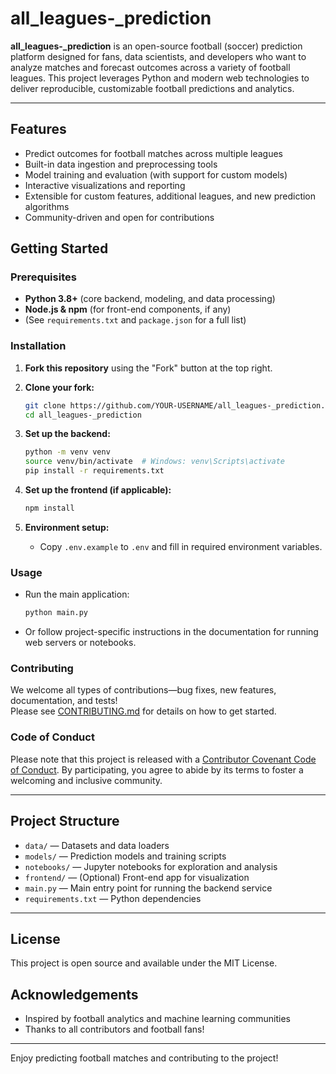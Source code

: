# all_leagues-_prediction

**all_leagues-_prediction** is an open-source football (soccer) prediction platform designed for fans, data scientists, and developers who want to analyze matches and forecast outcomes across a variety of football leagues. This project leverages Python and modern web technologies to deliver reproducible, customizable football predictions and analytics.

---

## Features

- Predict outcomes for football matches across multiple leagues
- Built-in data ingestion and preprocessing tools
- Model training and evaluation (with support for custom models)
- Interactive visualizations and reporting
- Extensible for custom features, additional leagues, and new prediction algorithms
- Community-driven and open for contributions

## Getting Started

### Prerequisites

- **Python 3.8+** (core backend, modeling, and data processing)
- **Node.js & npm** (for front-end components, if any)
- (See `requirements.txt` and `package.json` for a full list)

### Installation

1. **Fork this repository** using the "Fork" button at the top right.
2. **Clone your fork:**
   ```bash
   git clone https://github.com/YOUR-USERNAME/all_leagues-_prediction.git
   cd all_leagues-_prediction
   ```

3. **Set up the backend:**
   ```bash
   python -m venv venv
   source venv/bin/activate  # Windows: venv\Scripts\activate
   pip install -r requirements.txt
   ```

4. **Set up the frontend (if applicable):**
   ```bash
   npm install
   ```

5. **Environment setup:**
   - Copy `.env.example` to `.env` and fill in required environment variables.

### Usage

- Run the main application:
  ```bash
  python main.py
  ```
- Or follow project-specific instructions in the documentation for running web servers or notebooks.

### Contributing

We welcome all types of contributions—bug fixes, new features, documentation, and tests!  
Please see [CONTRIBUTING.md](CONTRIBUTING.md) for details on how to get started.

### Code of Conduct

Please note that this project is released with a [Contributor Covenant Code of Conduct](CODE_OF_CONDUCT.md). By participating, you agree to abide by its terms to foster a welcoming and inclusive community.

---

## Project Structure

- `data/` — Datasets and data loaders
- `models/` — Prediction models and training scripts
- `notebooks/` — Jupyter notebooks for exploration and analysis
- `frontend/` — (Optional) Front-end app for visualization
- `main.py` — Main entry point for running the backend service
- `requirements.txt` — Python dependencies

---

## License

This project is open source and available under the MIT License.

## Acknowledgements

- Inspired by football analytics and machine learning communities
- Thanks to all contributors and football fans!

---

Enjoy predicting football matches and contributing to the project!